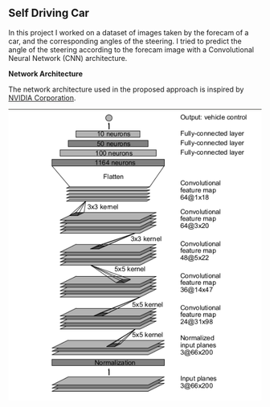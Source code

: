 ## Self Driving Car

In this project I worked on a dataset of images taken by the forecam of a car, and the corresponding angles of the steering. I tried to predict the angle of the steering according to the forecam image with a Convolutional Neural Network (CNN) architecture. 

**Network Architecture**

The network architecture used in the proposed approach is inspired by [NVIDIA Corporation](https://arxiv.org/pdf/1604.07316.pdf).

![alt text](https://github.com/tintin85/Self-Driving-Car/blob/master/nividia%20cnn.png)
